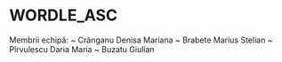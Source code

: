 # WORDLE_ASC
Membrii echipă:
  ~ Crânganu Denisa Mariana
  ~ Brabete Marius Stelian 
  ~ Pîrvulescu Daria Maria
  ~ Buzatu Giulian
